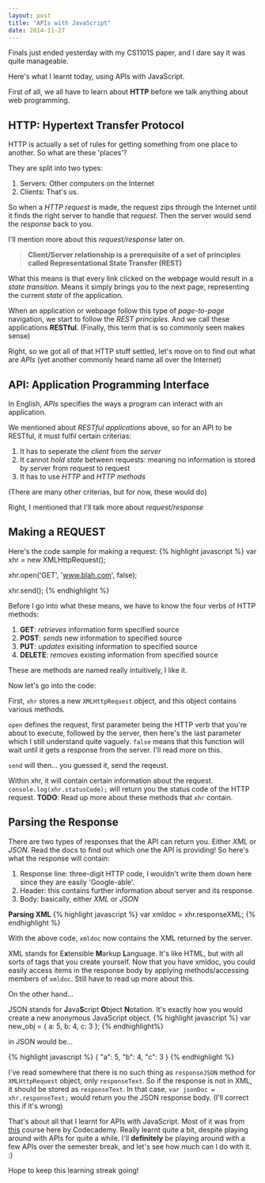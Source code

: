 ```yaml
---
layout: post
title: "APIs with JavaScript"
date: 2014-11-27
---
```


Finals just ended yesterday with my CS1101S paper, and I dare say it was quite manageable.

Here's what I learnt today, using APIs with JavaScript. 

First of all, we all have to learn about **HTTP** before we talk anything about web programming.<!---excerpt-break-->

HTTP: Hypertext Transfer Protocol
---------------------------------

HTTP is actually a set of rules for getting something from one place to another. So what are these 'places'?

They are split into two types:

1. Servers: Other computers on the Internet
2. Clients: That's us.

So when a *HTTP request* is made, the request zips through the Internet until it finds the right server to handle that *request*. Then the server would send the *response* back to you. 

I'll mention more about this *request/response* later on. 

> **Client/Server relationship is a prerequisite of a set of principles called Representational State Transfer (REST)**

What this means is that every link clicked on the webpage would result in a *state transition*. Means it simply brings you to the next page, representing the current *state* of the application. 

When an application or webpage follow this type of *page-to-page* navigation, we start to follow the *REST principles*. And we call these applications **RESTful**. (Finally, this term that is so commonly seen makes sense) 

Right, so we got all of that HTTP stuff settled, let's move on to find out what are *APIs* (yet another commonly heard name all over the Internet)

API: Application Programming Interface
--------------------------------------

In English, *APIs* specifies the ways a program can interact with an application.

We mentioned about *RESTful applications* above, so for an API to be RESTful, it must fulfil certain criterias:

1. It has to seperate the *client* from the *server*
2. It cannot *hold state* between requests: meaning no information is stored by server from request to request
3. It has to use *HTTP* and *HTTP methods*

(There are many other criterias, but for now, these would do)

Right, I mentioned that I'll talk more about *request/response*

Making a REQUEST
----------------

Here's the code sample for making a request:
{% highlight javascript %}
var xhr = new XMLHttpRequest();

xhr.open('GET', 'www.blah.com', false);

xhr.send();
{% endhighlight %}

Before I go into what these means, we have to know the four verbs of HTTP methods:

1. **GET**: *retrieves* information form specified source
2. **POST**: *sends* new information to specified source
3. **PUT**: *updates* exisiting information to specified source
4. **DELETE**: *removes* existing information from specified source

These are methods are named really intuitively, I like it.

Now let's go into the code: 

First, `xhr` stores a new `XMLHttpRequest` object, and this object contains various methods. 

`open` defines the request, first parameter being the HTTP verb that you're about to execute, followed by the server, then here's the last parameter which I still understand quite vaguely. `false` means that this function will wait until it gets a response from the server. I'll read more on this. 

`send` will then... you guessed it, send the reqeust. 

Within xhr, it will contain certain information about the request. `console.log(xhr.statusCode);` will return you the status code of the HTTP request. 
**TODO**: Read up more about these methods that `xhr` contain. 

Parsing the Response
--------------------

There are two types of responses that the API can return you. Either *XML* or *JSON*. Read the docs to find out which one the API is providing! So here's what the response will contain: 

1. Response line: three-digit HTTP code, I wouldn't write them down here since they are easily 'Google-able'.
2. Header: this contains further information about server and its response.
3. Body: basically, either *XML* or *JSON*

**Parsing XML**
{% highlight javascript %}
var xmldoc = xhr.responseXML;
{% endhighlight %}

With the above code, `xmldoc` now contains the XML returned by the server. 

XML stands for E**x**tensible **M**arkup **L**anguage. It's like HTML, but with all sorts of tags that you create yourself. Now that you have xmldoc, you could easily access items in the response body by applying methods/accessing members of `xmldoc`. Still have to read up more about this. 

On the other hand...

JSON stands for **J**ava**S**cript **O**bject **N**otation. It's exactly how you would create a new anonymous JavaScript object. 
{% highlight javascript %}
var new_obj = {
    a: 5,
    b: 4,
    c: 3
};
{% endhighlight%}

in JSON would be... 

{% highlight javascript %}
{
    "a": 5,
    "b": 4,
    "c": 3
}
{% endhighlight %}

I've read somewhere that there is no such thing as `responseJSON` method for `XMLHttpRequest` object, only `responseText`. So if the response is not in XML, it should be stored as `responseText`. In that case, `var jsonDoc = xhr.responseText;` would return you the JSON response body. (I'll correct this if it's wrong)

That's about all that I learnt for APIs with JavaScript. Most of it was from [this][] course here by Codecademy. Really learnt quite a bit, despite playing around with APIs for quite a while. I'll **definitely** be playing around with a few APIs over the semester break, and let's see how much can I do with it. :)

Hope to keep this learning streak going!

[this]: http://www.codecademy.com/courses/javascript-beginner-en-EID4t/0/1
